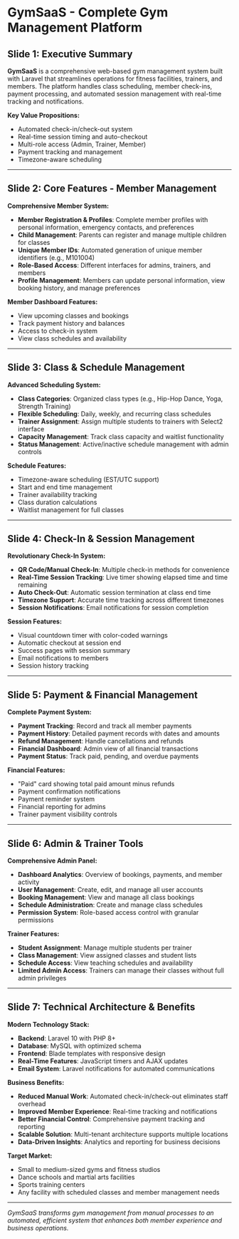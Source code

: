 # GymSaaS - Complete Gym Management Platform

## Slide 1: Executive Summary
**GymSaaS** is a comprehensive web-based gym management system built with Laravel that streamlines operations for fitness facilities, trainers, and members. The platform handles class scheduling, member check-ins, payment processing, and automated session management with real-time tracking and notifications.

**Key Value Propositions:**
- Automated check-in/check-out system
- Real-time session timing and auto-checkout
- Multi-role access (Admin, Trainer, Member)
- Payment tracking and management
- Timezone-aware scheduling

---

## Slide 2: Core Features - Member Management
**Comprehensive Member System:**
- **Member Registration & Profiles**: Complete member profiles with personal information, emergency contacts, and preferences
- **Child Management**: Parents can register and manage multiple children for classes
- **Unique Member IDs**: Automated generation of unique member identifiers (e.g., M101004)
- **Role-Based Access**: Different interfaces for admins, trainers, and members
- **Profile Management**: Members can update personal information, view booking history, and manage preferences

**Member Dashboard Features:**
- View upcoming classes and bookings
- Track payment history and balances
- Access to check-in system
- View class schedules and availability

---

## Slide 3: Class & Schedule Management
**Advanced Scheduling System:**
- **Class Categories**: Organized class types (e.g., Hip-Hop Dance, Yoga, Strength Training)
- **Flexible Scheduling**: Daily, weekly, and recurring class schedules
- **Trainer Assignment**: Assign multiple students to trainers with Select2 interface
- **Capacity Management**: Track class capacity and waitlist functionality
- **Status Management**: Active/inactive schedule management with admin controls

**Schedule Features:**
- Timezone-aware scheduling (EST/UTC support)
- Start and end time management
- Trainer availability tracking
- Class duration calculations
- Waitlist management for full classes

---

## Slide 4: Check-In & Session Management
**Revolutionary Check-In System:**
- **QR Code/Manual Check-In**: Multiple check-in methods for convenience
- **Real-Time Session Tracking**: Live timer showing elapsed time and time remaining
- **Auto Check-Out**: Automatic session termination at class end time
- **Timezone Support**: Accurate time tracking across different timezones
- **Session Notifications**: Email notifications for session completion

**Session Features:**
- Visual countdown timer with color-coded warnings
- Automatic checkout at session end
- Success pages with session summary
- Email notifications to members
- Session history tracking

---

## Slide 5: Payment & Financial Management
**Complete Payment System:**
- **Payment Tracking**: Record and track all member payments
- **Payment History**: Detailed payment records with dates and amounts
- **Refund Management**: Handle cancellations and refunds
- **Financial Dashboard**: Admin view of all financial transactions
- **Payment Status**: Track paid, pending, and overdue payments

**Financial Features:**
- "Paid" card showing total paid amount minus refunds
- Payment confirmation notifications
- Payment reminder system
- Financial reporting for admins
- Trainer payment visibility controls

---

## Slide 6: Admin & Trainer Tools
**Comprehensive Admin Panel:**
- **Dashboard Analytics**: Overview of bookings, payments, and member activity
- **User Management**: Create, edit, and manage all user accounts
- **Booking Management**: View and manage all class bookings
- **Schedule Administration**: Create and manage class schedules
- **Permission System**: Role-based access control with granular permissions

**Trainer Features:**
- **Student Assignment**: Manage multiple students per trainer
- **Class Management**: View assigned classes and student lists
- **Schedule Access**: View teaching schedules and availability
- **Limited Admin Access**: Trainers can manage their classes without full admin privileges

---

## Slide 7: Technical Architecture & Benefits
**Modern Technology Stack:**
- **Backend**: Laravel 10 with PHP 8+
- **Database**: MySQL with optimized schema
- **Frontend**: Blade templates with responsive design
- **Real-Time Features**: JavaScript timers and AJAX updates
- **Email System**: Laravel notifications for automated communications

**Business Benefits:**
- **Reduced Manual Work**: Automated check-in/check-out eliminates staff overhead
- **Improved Member Experience**: Real-time tracking and notifications
- **Better Financial Control**: Comprehensive payment tracking and reporting
- **Scalable Solution**: Multi-tenant architecture supports multiple locations
- **Data-Driven Insights**: Analytics and reporting for business decisions

**Target Market:**
- Small to medium-sized gyms and fitness studios
- Dance schools and martial arts facilities
- Sports training centers
- Any facility with scheduled classes and member management needs

---

*GymSaaS transforms gym management from manual processes to an automated, efficient system that enhances both member experience and business operations.* 